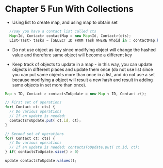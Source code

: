 # Chapter 5 Fun With Collections

* Using list to create map, and using map to obtain set
```javascript
  //say you have a contact list called cts
  Map<Id, Contact> contactMap = new Map<Id, Contact>(cts);
  List<Tast> tasks = [SELECT ID FROM Task WHERE Whoid in : contactMap.keyset() Limit 500];
```

* Do not use object as key since modifying object will change the hashed value and therefore same object will become a different key

* Keep track of objects to update in a map - in this way, you can update objects in different places and update them once (do not use list since you can put same objects more than once in a list, and do not use a set because modifying a object will result a new hash and result in adding same objects in set more than once).
```javascript
Map < ID, Contact > contactsToUpdate = new Map < ID, Contact >();

// First set of operations
for( Contact ct: cts) {
  // Do various operations
  // If an update is needed:
  contactsToUpdate.put( ct.id, ct);
}

// Second set of operations
for( Contact ct: cts) {
  // Do various operations
  // If an update is needed: contactsToUpdate.put( ct.id, ct);
} if( contactsToUpdate.size() > 0)

update contactsToUpdate.values();

```
